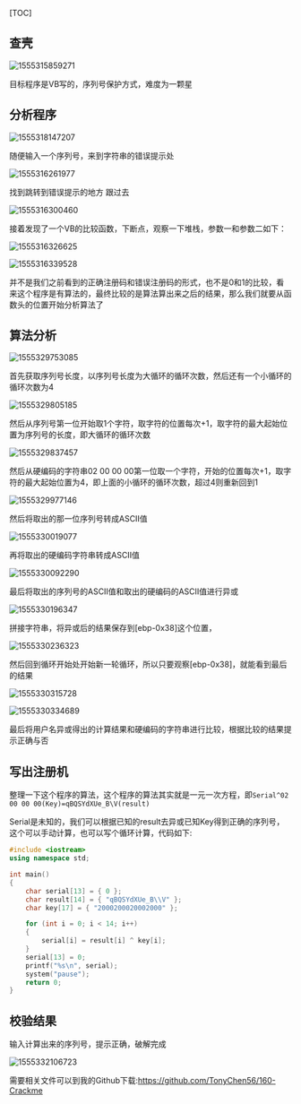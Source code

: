 [TOC]

## 查壳

![1555315859271](assets/1555315859271.png)

目标程序是VB写的，序列号保护方式，难度为一颗星

## 分析程序

![1555318147207](assets/1555318147207.png)

随便输入一个序列号，来到字符串的错误提示处

![1555316261977](assets/1555316261977.png)

找到跳转到错误提示的地方 跟过去

![1555316300460](assets/1555316300460.png)

接着发现了一个VB的比较函数，下断点，观察一下堆栈，参数一和参数二如下：

![1555316326625](assets/1555316326625.png)

![1555316339528](assets/1555316339528.png)

并不是我们之前看到的正确注册码和错误注册码的形式，也不是0和1的比较，看来这个程序是有算法的，最终比较的是算法算出来之后的结果，那么我们就要从函数头的位置开始分析算法了

## 算法分析

![1555329753085](assets/1555329753085.png)

首先获取序列号长度，以序列号长度为大循环的循环次数，然后还有一个小循环的循环次数为4

![1555329805185](assets/1555329805185.png)

然后从序列号第一位开始取1个字符，取字符的位置每次+1，取字符的最大起始位置为序列号的长度，即大循环的循环次数

![1555329837457](assets/1555329837457.png)

然后从硬编码的字符串02 00 00 00第一位取一个字符，开始的位置每次+1，取字符的最大起始位置为4，即上面的小循环的循环次数，超过4则重新回到1

![1555329977146](assets/1555329977146.png)

然后将取出的那一位序列号转成ASCII值

![1555330019077](assets/1555330019077.png)

再将取出的硬编码字符串转成ASCII值

![1555330092290](assets/1555330092290.png)

最后将取出的序列号的ASCII值和取出的硬编码的ASCII值进行异或

![1555330196347](assets/1555330196347.png)

拼接字符串，将异或后的结果保存到[ebp-0x38]这个位置，

![1555330236323](assets/1555330236323.png)

然后回到循环开始处开始新一轮循环，所以只要观察[ebp-0x38]，就能看到最后的结果

![1555330315728](assets/1555330315728.png)

![1555330334689](assets/1555330334689.png)

最后将用户名异或得出的计算结果和硬编码的字符串进行比较，根据比较的结果提示正确与否

## 写出注册机

整理一下这个程序的算法，这个程序的算法其实就是一元一次方程，即`Serial^02 00 00 00(Key)=qBQSYdXUe_B\V(result)`

Serial是未知的，我们可以根据已知的result去异或已知Key得到正确的序列号，这个可以手动计算，也可以写个循环计算，代码如下:

```c++
#include <iostream>
using namespace std;

int main()
{
	char serial[13] = { 0 };
	char result[14] = { "qBQSYdXUe_B\\V" };
	char key[17] = { "2000200020002000" };

	for (int i = 0; i < 14; i++)
	{
		serial[i] = result[i] ^ key[i];
	}
	serial[13] = 0;
	printf("%s\n", serial);
	system("pause");
	return 0;
}
```

## 校验结果

输入计算出来的序列号，提示正确，破解完成

![1555332106723](assets/1555332106723.png)

需要相关文件可以到我的Github下载:<https://github.com/TonyChen56/160-Crackme>